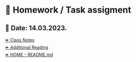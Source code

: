 # 📝 Homework / Task assigment      
## 📅 Date: 14.03.2023.      



[:fast_forward: Class Notes](/devops-mentorship-program/03-march/week-5-140323/00-class-notes.md)  
[:fast_forward: Additional Reading](/devops-mentorship-program/03-march/week-5-140323/02-additional-reading.md)   
[:fast_forward: HOME - README.md](https://github.com/allops-solutions/devops-aws-mentorship-program#devops-mentorship-program)  
